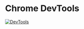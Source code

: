 # Chrome DevTools

[![DevTools](https://user-images.githubusercontent.com/83915765/138613507-f775c2d4-4b80-401f-bba4-77cda6d7577d.png)](https://drive.google.com/file/d/1kdcmIdSHhDPDsZTotHtY2RJlwFr775to/view?usp=share_link)
